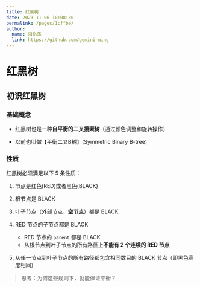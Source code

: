 ```yaml
---
title: 红黑树
date: 2023-11-06 10:08:30
permalink: /pages/1cffbe/
author: 
  name: 泪伤荡
  link: https://github.com/gemini-ming
---
```

# 红黑树

## 初识红黑树

### 基础概念

- 红黑树也是一种**自平衡的二叉搜索树**（通过颜色调整和旋转操作）

- 以前也叫做【平衡二叉B树】(Symmetric Binary B-tree)

### 性质

红黑树必须满足以下 5 条性质：

1. 节点是红色(RED)或者黑色(BLACK)
2. 根节点是 BLACK
3. 叶子节点（外部节点，**空节点**）都是 BLACK
4. RED 节点的子节点都是 BLACK 
   - RED 节点的 `parent` 都是 BLACK 
   - 从根节点到叶子节点的所有路径上**不能有 2 个连续的 RED 节点**

5. 从任一节点到叶子节点的所有路径都包含相同数目的 BLACK 节点（即黑色高度相同）

> 思考：为何这些规则下，就能保证平衡？